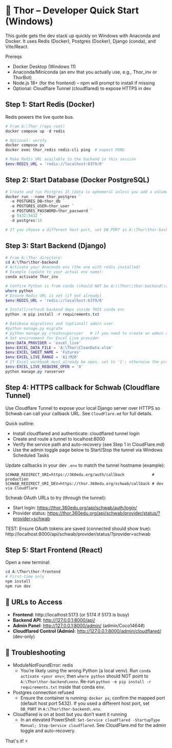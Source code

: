 # 🔨 Thor – Developer Quick Start (Windows)

This guide gets the dev stack up quickly on Windows with Anaconda and Docker.
It uses Redis (Docker), Postgres (Docker), Django (conda), and Vite/React.

Prereqs
- Docker Desktop (Windows 11)
- Anaconda/Miniconda (an env that you actually use, e.g., Thor_inv or ThorBot)
- Node.js 18+ (for the frontend) – npm will prompt to install if missing
- Optional: Cloudflare Tunnel (cloudflared) to expose HTTPS in dev

## Step 1: Start Redis (Docker)
Redis powers the live quote bus.

```powershell
# From A:\Thor (repo root)
docker compose up -d redis

# Optional: verify
docker compose ps
docker exec thor_redis redis-cli ping  # expect PONG

# Make Redis URL available to the backend in this session
$env:REDIS_URL = 'redis://localhost:6379/0'
```

## Step 2: Start Database (Docker PostgreSQL)
```powershell
# Create and run Postgres 15 (data is ephemeral unless you add a volume)
docker run --name thor_postgres `
  -e POSTGRES_DB=thor_db `
  -e POSTGRES_USER=thor_user `
  -e POSTGRES_PASSWORD=thor_password `
  -p 5432:5432 `
  -d postgres:15

# If you choose a different host port, set DB_PORT in A:\Thor\thor-backend\.env accordingly.
```

## Step 3: Start Backend (Django)
```powershell
# From A:\Thor directory:
cd A:\Thor\thor-backend
# Activate your Anaconda env (the one with redis installed)
# Example (update to your actual env name):
conda activate Thor_inv

# Confirm Python is from conda (should NOT be A:\\Thor\\thor-backend\\venv\\...)
where python
# Ensure Redis URL is set (if not already)
$env:REDIS_URL = 'redis://localhost:6379/0'

# Install/refresh backend deps inside THIS conda env
python -m pip install -r requirements.txt

# Database migrations and (optional) admin user
#python manage.py migrate
# python manage.py createsuperuser   # if you need to create an admin account
# Set environment for Excel Live provider
$env:DATA_PROVIDER = 'excel_live'
$env:EXCEL_DATA_FILE = 'A:\Thor\CleanData.xlsm'
$env:EXCEL_SHEET_NAME = 'Futures'
$env:EXCEL_LIVE_RANGE = 'A1:M20'
# If Excel workbook must already be open, set to '1'; otherwise the provider will open it
$env:EXCEL_LIVE_REQUIRE_OPEN = '0'
python manage.py runserver
```


## Step 4: HTTPS callback for Schwab (Cloudflare Tunnel)
Use Cloudflare Tunnel to expose your local Django server over HTTPS so Schwab can call your callback URL. See `CloudFlare.md` for full details.

Quick outline:
- Install cloudflared and authenticate: cloudflared tunnel login
- Create and route a tunnel to localhost:8000
- Verify the service path and auto-recovery (see Step 1 in CloudFlare.md)
- Use the admin toggle page below to Start/Stop the tunnel via Windows Scheduled Tasks

Update callbacks in your dev `.env` to match the tunnel hostname (example):
```
SCHWAB_REDIRECT_URI=https://360edu.org/auth/callback            # production
SCHWAB_REDIRECT_URI_DEV=https://thor.360edu.org/schwab/callback # dev via Cloudflare
```

Schwab OAuth URLs to try (through the tunnel):
- Start login: https://thor.360edu.org/api/schwab/auth/login/
- Provider status: https://thor.360edu.org/api/schwab/provider/status/?provider=schwab

TEST: Ensure OAuth tokens are saved (connected should show true):
http://localhost:8000/api/schwab/provider/status/?provider=schwab

## Step 5: Start Frontend (React)
Open a new terminal:
```powershell
cd A:\Thor\thor-frontend
# First-time only
npm install
npm run dev
```

## 🎯 URLs to Access
- **Frontend**: http://localhost:5173 (or 5174 if 5173 is busy)
- **Backend API**: http://127.0.0.1:8000/api/
- **Admin Panel**: http://127.0.0.1:8000/admin/ (admin/Coco1464#)
- **Cloudflared Control (Admin)**: http://127.0.0.1:8000/admin/cloudflared/ (dev-only)

## 🔧 Troubleshooting
- ModuleNotFoundError: redis
  - You’re likely using the wrong Python (a local venv). Run `conda activate <your env>`; then `where python` should NOT point to `A:\Thor\thor-backend\venv`. Re-run `python -m pip install -r requirements.txt` inside that conda env.
- Postgres connection refused
  - Ensure the container is running: `docker ps`; confirm the mapped port (default host port 5432). If you used a different host port, set `DB_PORT` in `A:\Thor\thor-backend\.env`.
- Cloudflared is on at boot but you don’t want it running
  - In an elevated PowerShell: `Set-Service cloudflared -StartupType Manual; Stop-Service cloudflared`. See CloudFlare.md for the admin toggle and auto-recovery.

That's it! ⚡


